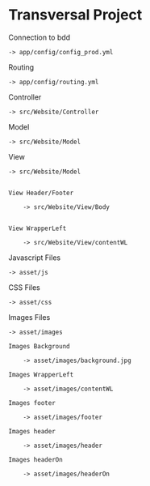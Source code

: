 # Transversal Project

Connection to bdd

    -> app/config/config_prod.yml

Routing

    -> app/config/routing.yml


Controller

    -> src/Website/Controller


Model

    -> src/Website/Model


View

    -> src/Website/Model


    View Header/Footer

        -> src/Website/View/Body


    View WrapperLeft

        -> src/Website/View/contentWL


Javascript Files

    -> asset/js


CSS Files

    -> asset/css


Images Files

    -> asset/images

    Images Background

        -> asset/images/background.jpg

    Images WrapperLeft

        -> asset/images/contentWL

    Images footer

        -> asset/images/footer

    Images header

        -> asset/images/header

    Images headerOn

        -> asset/images/headerOn

